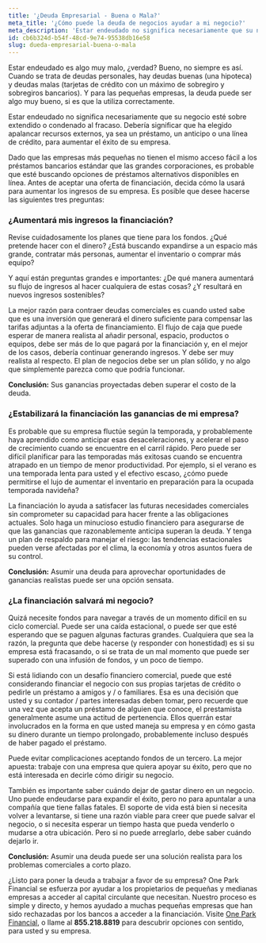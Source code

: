 ```yaml
---
title: '¿Deuda Empresarial - Buena o Mala?'
meta_title: '¿Cómo puede la deuda de negocios ayudar a mi negocio?'
meta_description: 'Estar endeudado no significa necesariamente que su negocio esté  sobre extendido o condenado al fracaso. Debería significar que ha elegido apalancar recursos externos, ya sea un préstamo, un anticipo o una línea de crédito, para aumentar el éxito de su empresa.'
id: cb6b324d-b54f-48cd-9e74-95538db16e58
slug: dueda-empresarial-buena-o-mala
---
```

Estar endeudado es algo muy malo, ¿verdad? Bueno, no siempre es así. Cuando se trata de deudas personales, hay deudas buenas (una hipoteca) y deudas malas (tarjetas de crédito con un máximo de sobregiro y sobregiros bancarios). Y para las pequeñas empresas, la deuda puede ser algo muy bueno, si es que la utiliza correctamente. 

Estar endeudado no significa necesariamente que su negocio esté  sobre extendido o condenado al fracaso. Debería significar que ha elegido apalancar recursos externos, ya sea un préstamo, un anticipo o una línea de crédito, para aumentar el éxito de su empresa. 

Dado que las empresas más pequeñas no tienen el mismo acceso fácil a los préstamos bancarios estándar que las grandes corporaciones, es probable que esté buscando opciones de préstamos alternativos disponibles en línea. Antes de aceptar una oferta de financiación, decida cómo la usará para aumentar los ingresos de su empresa. Es posible que desee hacerse las siguientes tres preguntas:

### ¿Aumentará mis ingresos la financiación?

Revise cuidadosamente los planes que tiene para los fondos. ¿Qué pretende hacer con el dinero? ¿Está buscando expandirse a un espacio más grande, contratar más personas, aumentar el inventario o comprar más equipo? 

Y aquí están preguntas grandes e importantes: ¿De qué manera aumentará su flujo de ingresos al hacer cualquiera de estas cosas? ¿Y resultará en nuevos ingresos sostenibles? 

La mejor razón para contraer deudas comerciales es cuando usted sabe que es una inversión que generará el dinero suficiente para compensar las tarifas adjuntas a la oferta de financiamiento. El flujo de caja que puede esperar de manera realista al añadir personal, espacio, productos o equipos, debe ser más de lo que pagará por la financiación y, en el mejor de los casos, debería continuar generando ingresos. Y debe ser muy realista al respecto. El plan de negocios debe ser un plan sólido, y no algo que simplemente parezca como que podría funcionar. 

**Conclusión:** Sus ganancias proyectadas deben superar el costo de la deuda.

### ¿Estabilizará la financiación las ganancias de mi empresa?

Es probable que su empresa fluctúe según la temporada, y probablemente haya aprendido como anticipar esas desaceleraciones, y acelerar el paso de crecimiento cuando se encuentre en el carril rápido. Pero puede ser difícil planificar para las temporadas más exitosas cuando se encuentra atrapado en un tiempo de menor productividad. Por ejemplo, si el verano es una temporada lenta para usted y el efectivo escaso, ¿cómo puede permitirse el lujo de aumentar el inventario en preparación para la ocupada temporada navideña?

La financiación lo ayuda a satisfacer las futuras necesidades comerciales sin comprometer su capacidad para hacer frente a las obligaciones actuales. Solo haga un minucioso estudio financiero para asegurarse de que las ganancias que razonablemente anticipa superan la deuda. Y tenga un plan de respaldo para manejar el riesgo: las tendencias estacionales pueden verse afectadas por el clima, la economía y otros asuntos fuera de su control. 

**Conclusión:** Asumir una deuda para aprovechar oportunidades de ganancias realistas puede ser una opción sensata.

### ¿La financiación salvará mi negocio?

Quizá necesite fondos para navegar a través de un momento difícil en su ciclo comercial. Puede ser una caída estacional, o puede ser que esté esperando que se paguen algunas facturas grandes. Cualquiera que sea la razón, la pregunta que debe hacerse (y responder con honestidad) es si su empresa está fracasando, o si se trata de un mal momento que puede ser superado con una infusión de fondos, y un poco de tiempo. 

Si está lidiando con un desafío financiero comercial, puede que esté considerando financiar el negocio con sus propias tarjetas de crédito o pedirle un préstamo a amigos y / o familiares. Esa es una decisión que usted y su contador / partes interesadas deben tomar, pero recuerde que una vez que acepta un préstamo de alguien que conoce, el prestamista generalmente asume una actitud de pertenencia. Ellos querrán estar involucrados en la forma en que usted maneja su empresa y en cómo gasta su dinero durante un tiempo prolongado, probablemente incluso después de haber pagado el préstamo. 

Puede evitar complicaciones aceptando fondos de un tercero. La mejor apuesta: trabaje con una empresa que quiera apoyar su éxito, pero que no está interesada en decirle cómo dirigir su negocio. 

También es importante saber cuándo dejar de gastar dinero en un negocio. Uno puede endeudarse para expandir el éxito, pero no para apuntalar a una compañía que tiene fallas fatales. El soporte de vida está bien si necesita volver a levantarse, si tiene una razón viable para creer que puede salvar el negocio, o si necesita esperar un tiempo hasta que pueda venderlo o mudarse a otra ubicación. Pero si no puede arreglarlo, debe saber cuándo dejarlo ir. 

**Conclusión:** Asumir una deuda puede ser una solución realista para los problemas comerciales a corto plazo.

¿Listo para poner la deuda a trabajar a favor de su empresa? One Park Financial se esfuerza por ayudar a los propietarios de pequeñas y medianas empresas a acceder al capital circulante que necesitan. Nuestro proceso es simple y directo, y hemos ayudado a muchas pequeñas empresas que han sido rechazadas por los bancos a acceder a la financiación. Visite [One Park Financial](oneparkfinancial.com), o llame al **855.218.8819** para descubrir opciones con sentido, para usted y su empresa.